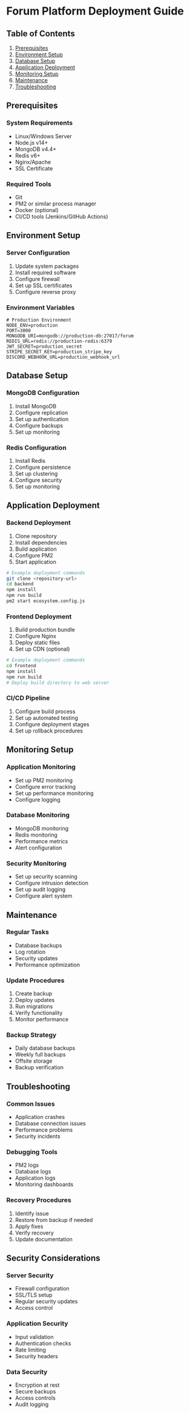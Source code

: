 # Forum Platform Deployment Guide

## Table of Contents
1. [Prerequisites](#prerequisites)
2. [Environment Setup](#environment-setup)
3. [Database Setup](#database-setup)
4. [Application Deployment](#application-deployment)
5. [Monitoring Setup](#monitoring-setup)
6. [Maintenance](#maintenance)
7. [Troubleshooting](#troubleshooting)

## Prerequisites

### System Requirements
- Linux/Windows Server
- Node.js v14+
- MongoDB v4.4+
- Redis v6+
- Nginx/Apache
- SSL Certificate

### Required Tools
- Git
- PM2 or similar process manager
- Docker (optional)
- CI/CD tools (Jenkins/GitHub Actions)

## Environment Setup

### Server Configuration
1. Update system packages
2. Install required software
3. Configure firewall
4. Set up SSL certificates
5. Configure reverse proxy

### Environment Variables
```env
# Production Environment
NODE_ENV=production
PORT=3000
MONGODB_URI=mongodb://production-db:27017/forum
REDIS_URL=redis://production-redis:6379
JWT_SECRET=production_secret
STRIPE_SECRET_KEY=production_stripe_key
DISCORD_WEBHOOK_URL=production_webhook_url
```

## Database Setup

### MongoDB Configuration
1. Install MongoDB
2. Configure replication
3. Set up authentication
4. Configure backups
5. Set up monitoring

### Redis Configuration
1. Install Redis
2. Configure persistence
3. Set up clustering
4. Configure security
5. Set up monitoring

## Application Deployment

### Backend Deployment
1. Clone repository
2. Install dependencies
3. Build application
4. Configure PM2
5. Start application

```bash
# Example deployment commands
git clone <repository-url>
cd backend
npm install
npm run build
pm2 start ecosystem.config.js
```

### Frontend Deployment
1. Build production bundle
2. Configure Nginx
3. Deploy static files
4. Set up CDN (optional)

```bash
# Example deployment commands
cd frontend
npm install
npm run build
# Deploy build directory to web server
```

### CI/CD Pipeline
1. Configure build process
2. Set up automated testing
3. Configure deployment stages
4. Set up rollback procedures

## Monitoring Setup

### Application Monitoring
- Set up PM2 monitoring
- Configure error tracking
- Set up performance monitoring
- Configure logging

### Database Monitoring
- MongoDB monitoring
- Redis monitoring
- Performance metrics
- Alert configuration

### Security Monitoring
- Set up security scanning
- Configure intrusion detection
- Set up audit logging
- Configure alert system

## Maintenance

### Regular Tasks
- Database backups
- Log rotation
- Security updates
- Performance optimization

### Update Procedures
1. Create backup
2. Deploy updates
3. Run migrations
4. Verify functionality
5. Monitor performance

### Backup Strategy
- Daily database backups
- Weekly full backups
- Offsite storage
- Backup verification

## Troubleshooting

### Common Issues
- Application crashes
- Database connection issues
- Performance problems
- Security incidents

### Debugging Tools
- PM2 logs
- Database logs
- Application logs
- Monitoring dashboards

### Recovery Procedures
1. Identify issue
2. Restore from backup if needed
3. Apply fixes
4. Verify recovery
5. Update documentation

## Security Considerations

### Server Security
- Firewall configuration
- SSL/TLS setup
- Regular security updates
- Access control

### Application Security
- Input validation
- Authentication checks
- Rate limiting
- Security headers

### Data Security
- Encryption at rest
- Secure backups
- Access controls
- Audit logging 